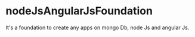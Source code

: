 # nodeJsAngularJsFoundation
It's a foundation to create any apps on mongo Db, node Js and angular Js.
